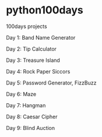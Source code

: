 # python100days
100days projects

Day 1: Band Name Generator

Day 2: Tip Calculator

Day 3: Treasure Island

Day 4: Rock Paper Siccors

Day 5: Password Generator, FizzBuzz

Day 6: Maze

Day 7: Hangman

Day 8: Caesar Cipher

Day 9: Blind Auction
